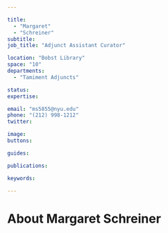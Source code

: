 ```yaml
---

title:
  - "Margaret"
  - "Schreiner"
subtitle: 
job_title: "Adjunct Assistant Curator"

location: "Bobst Library"
space: "10"
departments:
  - "Tamiment Adjuncts"

status: 
expertise:

email: "ms5855@nyu.edu"
phone: "(212) 998-1212"
twitter: 

image: 
buttons:

guides:

publications:

keywords:

---
```


# About Margaret Schreiner



